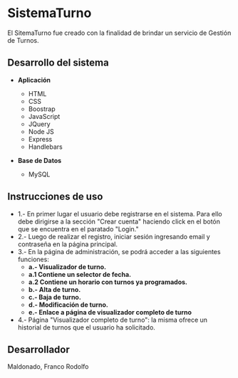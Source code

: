 # SistemaTurno

El SitemaTurno fue creado con la finalidad de brindar un servicio de Gestión de Turnos.

## Desarrollo del sistema
* **Aplicación**
  * HTML
  * CSS
  * Boostrap
  * JavaScript
  * JQuery
  * Node JS 
  * Express
  * Handlebars

* **Base de Datos**
  * MySQL

## Instrucciones de uso
* 1.- En primer lugar el usuario debe registrarse en el sistema. Para ello debe dirigirse a la sección "Crear cuenta" haciendo click en el botón que se encuentra en el paratado "Login."
* 2.- Luego de realizar el registro, iniciar sesión ingresando email y contraseña en la página principal.
* 3.- En la página de administración, se podrá acceder a las siguientes funciones:
  * **a.- Visualizador de turno.**
  * **a.1 Contiene un selector de fecha.**
  * **a.2 Contiene un horario con turnos ya programados.**
  * **b.- Alta de turno.**
  * **c.- Baja de turno.**
  * **d.- Modificación de turno.**
  * **e.- Enlace a página de visualizador completo de turno**
* 4.- Página "Visualizador completo de turno": la misma ofrece un historial de turnos que el usuario ha solicitado.

## Desarrollador
Maldonado, Franco Rodolfo